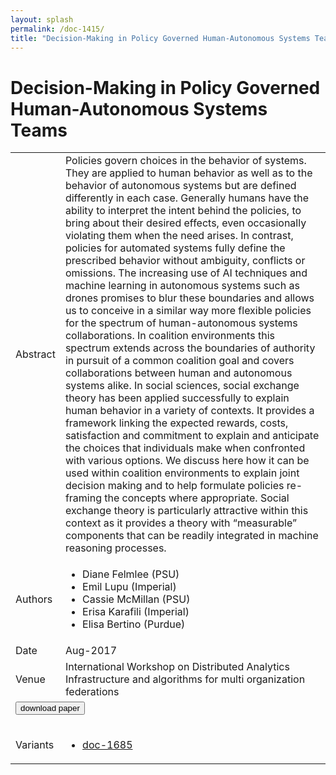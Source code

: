 ```yaml
---
layout: splash
permalink: /doc-1415/
title: "Decision-Making in Policy Governed Human-Autonomous Systems Teams"
---
```


# Decision-Making in Policy Governed Human-Autonomous Systems Teams

<table>
    <tbody>
    <tr>
        <td>Abstract</td>
        <td>Policies govern choices in the behavior of systems. They are applied to human behavior as well as to the behavior of autonomous systems but are defined differently in each case. Generally humans have the ability to interpret the intent behind the policies, to bring about their desired effects, even occasionally violating them when the need arises. In contrast, policies for automated systems fully define the prescribed behavior without ambiguity, conflicts or omissions. The increasing use of AI techniques and machine learning in autonomous systems such as drones promises to blur these boundaries and allows us to conceive in a similar way more flexible policies for the spectrum of human-autonomous systems collaborations. In coalition environments this spectrum extends across the boundaries of authority in pursuit of a common coalition goal and covers collaborations between human and autonomous systems alike. In social sciences, social exchange theory has been applied successfully to explain human behavior in a variety of contexts. It provides a framework linking the expected rewards, costs, satisfaction and commitment to explain and anticipate the choices that individuals make when confronted with various options. We discuss here how it can be used within coalition environments to explain joint decision making and to help formulate policies re-framing the concepts where appropriate. Social exchange theory is particularly attractive within this context as it provides a theory with “measurable” components that can be readily integrated in machine reasoning processes.</td>
    </tr>
    <tr>
        <td>Authors</td>
        <td>
            <ul>
                <li>Diane Felmlee (PSU)</li>
                <li>Emil Lupu (Imperial)</li>
                <li>Cassie McMillan (PSU)</li>
                <li>Erisa Karafili (Imperial)</li>
                <li>Elisa Bertino (Purdue)</li>
            </ul>
        </td>
    </tr>
    <tr>
        <td>Date</td>
        <td>Aug-2017</td>
    </tr>
    <tr>
        <td>Venue</td>
        <td>International Workshop on Distributed Analytics Infrastructure and algorithms for multi organization federations</td>
    </tr>
        <tr>
            <td colspan="2">
                <form method="get" action="https://ibm.box.com/v/doc-1415-paper">
                    <button type="submit">download paper</button>
                </form>
            </td>
        </tr>
        <tr>
            <td>Variants</td>
            <td>
                <ul>
                    <li><a href="\doc-1685\">doc-1685</a></li>
                </ul>
            </td>
        </tr>
    </tbody>
</table>
